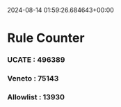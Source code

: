 2024-08-14 01:59:26.684643+00:00
# Rule Counter 
 ### UCATE : 496389

 ### Veneto : 75143

 ### Allowlist : 13930